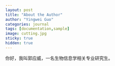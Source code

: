```yaml
---
layout: post
title: "About the Author"
author: "Yingwei Guo"
categories: journal
tags: [documentation,sample]
image: cutting.jpg
sticky: true
hidden: true
---
```


你好，我叫郭应威，一名生物信息学相关专业研究生。
